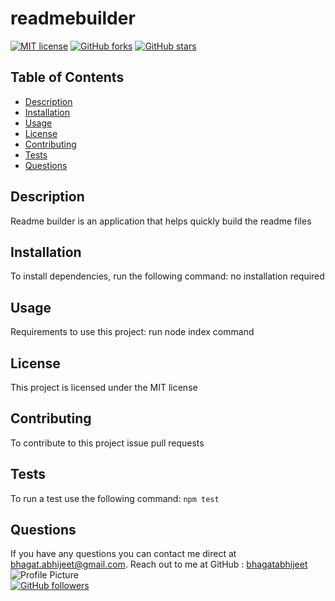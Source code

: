 
  # readmebuilder
 [![MIT license](https://img.shields.io/badge/license-MIT-blue.svg)](https://github.com/bhagatabhijeet/readmebuilder)
 [![GitHub forks](https://img.shields.io/github/forks/bhagatabhijeet/readmebuilder)](https://github.com/bhagatabhijeet/readmebuilder/network)
 [![GitHub stars](https://img.shields.io/github/stars/bhagatabhijeet/readmebuilder)](https://github.com/bhagatabhijeet/readmebuilder/stargazers)
 
 
 ## Table of Contents
- [Description](#description)
- [Installation](#installation)
- [Usage](#usage)
- [License](#license)
- [Contributing](#contributing)
- [Tests](#tests) 
- [Questions](#questions)

## Description
Readme builder is an application that helps quickly build the readme files 
  
## Installation
To install dependencies, run the following command: no installation required

## Usage
Requirements to use this project: run node index command

## License
This project is licensed under the MIT license

## Contributing
To contribute to this project issue pull requests

## Tests
To run a test use the following command: 
<code>npm test</code>

## Questions

If you have any questions you can contact me direct at <bhagat.abhijeet@gmail.com>.
    Reach out to me at GitHub : [bhagatabhijeet](https://github.com/bhagatabhijeet)
    <br/>![Profile Picture](https://avatars1.githubusercontent.com/u/7333004?v=4)<br/>
  [![GitHub followers](https://img.shields.io/github/followers/bhagatabhijeet.svg?style=social&label=Follow)](https://github.com/bhagatabhijeet)